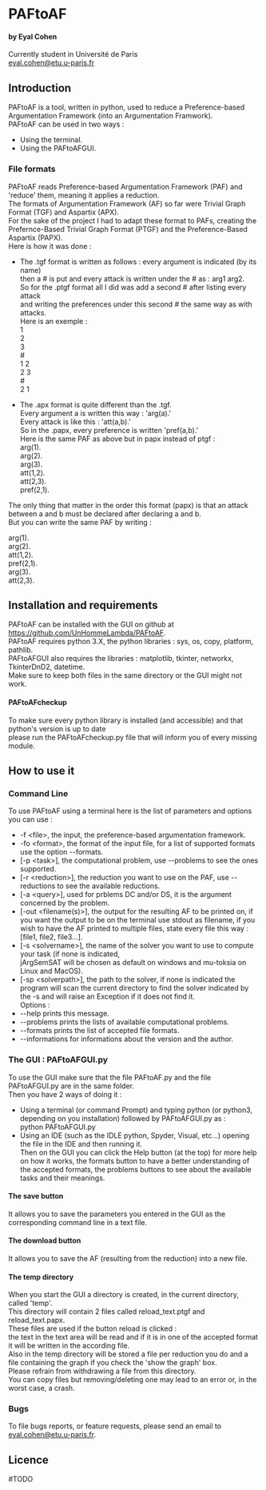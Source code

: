 # PAFtoAF
#### by Eyal Cohen
Currently student in Université de Paris  
eyal.cohen@etu.u-paris.fr

## Introduction

PAFtoAF is a tool, written in python, used to reduce a Preference-based Argumentation Framework (into an Argumentation Framwork).  
PAFtoAF can be used in two ways :

* Using the terminal.
* Using the PAFtoAFGUI.

### File formats  

PAFtoAF reads Preference-based Argumentation Framework (PAF) and 'reduce' them, meaning it applies a reduction.  
The formats of Argumentation Framework (AF) so far were Trivial Graph Format (TGF) and Aspartix (APX).  
For the sake of the project I had to adapt these format to PAFs, creating the Prefernce-Based Trivial Graph Format (PTGF) and the Preference-Based Aspartix (PAPX).  
Here is how it was done :

- The .tgf format is written as follows : every argument is indicated (by its name)  
then a \# is put and every attack is written under the \# as : arg1 arg2.  
So for the .ptgf format all I did was add a second # after listing every attack  
and writing the preferences under this second \# the same way as with attacks.  
Here is an exemple :  
1  
2  
3  
\#  
1 2  
2 3  
\#  
2 1  

- The .apx format is quite different than the .tgf.  
Every argument a is written this way : 'arg(a).'  
Every attack is like this : 'att(a,b).'  
So in the .papx, every preference is written 'pref(a,b).'  
Here is the same PAF as above but in papx instead of ptgf :  
arg(1).  
arg(2).  
arg(3).  
att(1,2).  
att(2,3).  
pref(2,1).  
  
The only thing that matter in the order this format (papx) is that an attack between a and b must be declared after declaring a and b.  
But you can write the same PAF by writing : 
  
arg(1).  
arg(2).  
att(1,2).  
pref(2,1).  
arg(3).  
att(2,3).  

## Installation and requirements

PAFtoAF can be installed with the GUI on github at <https://github.com/UnHommeLambda/PAFtoAF>.  
PAFtoAF requires python 3.X, the python libraries : sys, os, copy, platform, pathlib.  
PAFtoAFGUI also requires the libraries : matplotlib, tkinter, networkx, TkinterDnD2, datetime.  
Make sure to keep both files in the same directory or the GUI might not work.  

#### PAFtoAFcheckup  

To make sure every python library is installed (and accessible) and that python's version is up to date  
please run the PAFtoAFcheckup.py file that will inform you of every missing module.

## How to use it

### Command Line

To use PAFtoAF using a terminal here is the list of parameters and options you can use :  
  - -f \<file\>, the input, the preference-based argumentation framework.  
  - -fo \<format\>, the format of the input file, for a list of supported formats use the option --formats.  
  - [-p \<task\>], the computational problem, use --problems to see the ones supported.  
  - [-r \<reduction\>], the reduction you want to use on the PAF, use --reductions to see the available reductions.  
  - [-a \<query\>], used for prblems DC and/or DS, it is the argument concerned by the problem.  
  - [-out \<filename(s)\>], the output for the resulting AF to be printed on,
  if you want the output to be on the terminal use stdout as filename, if you wish to have the AF printed to  multiple files,
  state every file this way : [file1, file2, file3...].  
  - [-s \<solvername\>], the name of the solver you want to use to compute your task (if none is indicated,  
  jArgSemSAT will be chosen as default on windows and mu-toksia on Linux and MacOS).  
  - [-sp \<solverpath\>], the path to the solver, if none is indicated the program will 
  scan the current directory to find the solver indicated by the -s and will raise an Exception if it does not find it.  
  Options :
  - --help prints this message.  
  - --problems prints the lists of available computational problems.  
  - --formats prints the list of accepted file formats.  
  - --informations for informations about the version and the author.  

### The GUI : PAFtoAFGUI.py

To use the GUI make sure that the file PAFtoAF.py and the file PAFtoAFGUI.py are in the same folder.  
Then you have 2 ways of doing it :  
  - Using a terminal (or command Prompt) and typing python (or python3, depending on you installation) followed by PAFtoAFGUI.py as :  
  python PAFtoAFGUI.py  
  - Using an IDE (such as the IDLE python, Spyder, Visual, etc...) opening the file in the IDE and then running it.  
Then on the GUI you can click the Help button (at the top) for more help on how it works, the formats button to have
a better understanding of the accepted formats, the problems buttons to see about the available tasks and their meanings.  
#### The save button  
It allows you to save the parameters you entered in the GUI as the corresponding command line in a text file.  
#### The download button  
It allows you to save the AF (resulting from the reduction) into a new file.  
#### The temp directory  
When you start the GUI a directory is created, in the current directory, called 'temp'.  
This directory will contain 2 files called reload_text.ptgf and reload_text.papx.  
These files are used if the button reload is clicked :  
the text in the text area will be read and if it is in one of the accepted format it will be written in the according file.  
Also in the temp directory will be stored a file per reduction you do and a file containing the graph if you check the 'show the graph' box.  
Please refrain from withdrawing a file from this directory.  
You can copy files but removing/deleting one may lead to an error or, in the worst case, a crash.  

### Bugs  
To file bugs reports, or feature requests, please send an email to <eyal.cohen@etu.u-paris.fr>.  

## Licence  
#TODO

